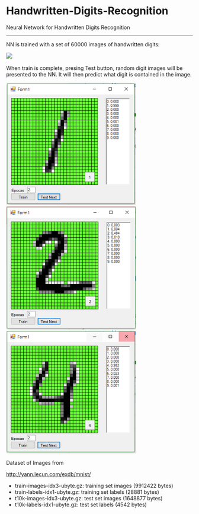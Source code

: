 # Handwritten-Digits-Recognition
Neural Network for Handwritten Digits Recognition

---

NN is trained with a set of 60000 images of handwritten digits:

<img src="https://media.data.world/1ECoxJH9QVCIn3km6L5e_Screen%20Shot%202017-06-27%20at%204.58.43%20PM.png" width="250">

When train is complete, presing Test button, random digit images will be presented to the NN. It will then predict what digit is contained in the image. 


<img src="https://github.com/pablopace/Handwritten-Digits-Recognition/blob/master/1.PNG" width="350"><img src="https://github.com/pablopace/Handwritten-Digits-Recognition/blob/master/2.PNG" width="350"><img src="https://github.com/pablopace/Handwritten-Digits-Recognition/blob/master/4.PNG" width="350">


Dataset of Images from

http://yann.lecun.com/exdb/mnist/

- train-images-idx3-ubyte.gz:  training set images (9912422 bytes)
- train-labels-idx1-ubyte.gz:  training set labels (28881 bytes)
- t10k-images-idx3-ubyte.gz:   test set images (1648877 bytes)
- t10k-labels-idx1-ubyte.gz:   test set labels (4542 bytes) 
